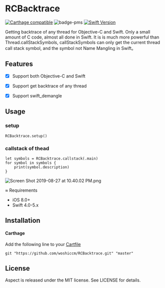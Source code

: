 # RCBacktrace

[![Carthage compatible](https://img.shields.io/badge/Carthage-compatible-4BC51D.svg?style=flat)](https://github.com/Carthage/Carthage)
![badge-pms](https://img.shields.io/badge/languages-Swift-orange.svg)
[![Swift Version](https://img.shields.io/badge/Swift-4.0--5.0.x-F16D39.svg?style=flat)](https://developer.apple.com/swift)

Getting backtrace of any thread for Objective-C and Swift. Only a small amount of C code, almost all done in Swift. 
It is is much more powerful than Thread.callStackSymbols, callStackSymbols can only get the current thread call stack symbol, and the symbol not Name Mangling in Swift。

## Features

- [x] Support both Objective-C and Swift
- [x] Support get backtrace of any thread
- [x] Support swift_demangle


## Usage

### setup

```
RCBacktrace.setup()

```

### callstack of thead

```
let symbols = RCBacktrace.callstack(.main)
for symbol in symbols {
    print(symbol.description)
}

```

![Screen Shot 2019-08-27 at 10.40.02 PM.png](https://upload-images.jianshu.io/upload_images/2086987-01248172e2c933e8.png?imageMogr2/auto-orient/strip%7CimageView2/2/w/1240)



≈ Requirements

- iOS 8.0+
- Swift 4.0-5.x


## Installation

#### Carthage
Add the following line to your [Cartfile](https://github.com/carthage/carthage)

```
git "https://github.com/woshiccm/RCBacktrace.git" "master"
```

## License

Aspect is released under the MIT license. See LICENSE for details.
